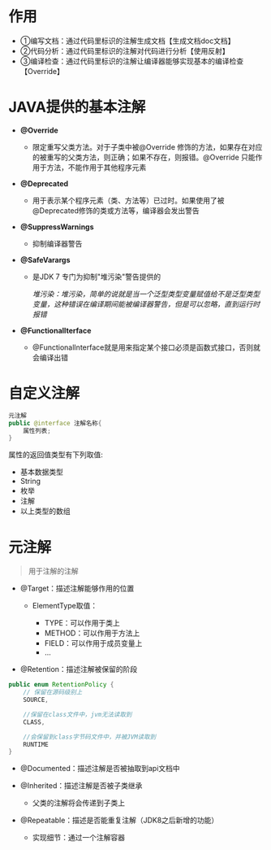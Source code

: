 # 作用

- ①编写文档：通过代码里标识的注解生成文档【生成文档doc文档】
- ②代码分析：通过代码里标识的注解对代码进行分析【使用反射】
- ③编译检查：通过代码里标识的注解让编译器能够实现基本的编译检查【Override】

# JAVA提供的基本注解

- **@Override**

  - 限定重写父类方法。对于子类中被@Override 修饰的方法，如果存在对应的被重写的父类方法，则正确；如果不存在，则报错。@Override 只能作用于方法，不能作用于其他程序元素

- **@Deprecated**

  - 用于表示某个程序元素（类、方法等）已过时。如果使用了被@Deprecated修饰的类或方法等，编译器会发出警告

- **@SuppressWarnings**

  - 抑制编译器警告

- **@SafeVarargs**

  - 是JDK 7 专门为抑制"堆污染"警告提供的

    _堆污染：堆污染，简单的说就是当一个泛型类型变量赋值给不是泛型类型变量，这种错误在编译期间能被编译器警告，但是可以忽略，直到运行时报错_

- **@FunctionalIterface**

  - @FunctionalInterface就是用来指定某个接口必须是函数式接口，否则就会编译出错

# 自定义注解

```java
元注解
public @interface 注解名称{
    属性列表;
}
```

属性的返回值类型有下列取值:

- 基本数据类型
- String
- 枚举
- 注解
- 以上类型的数组

# 元注解

> 用于注解的注解

- @Target：描述注解能够作用的位置

  - ElementType取值：

    - TYPE：可以作用于类上
    - METHOD：可以作用于方法上
    - FIELD：可以作用于成员变量上
    - ...

- @Retention：描述注解被保留的阶段

```java
public enum RetentionPolicy {
    // 保留在源码级别上
    SOURCE,

    //保留在class文件中，jvm无法读取到
    CLASS,

    //会保留到class字节码文件中，并被JVM读取到
    RUNTIME
}
```

- @Documented：描述注解是否被抽取到api文档中

- @Inherited：描述注解是否被子类继承
  - 父类的注解将会传递到子类上

- @Repeatable：描述是否能重复注解（JDK8之后新增的功能）
  - 实现细节：通过一个注解容器
